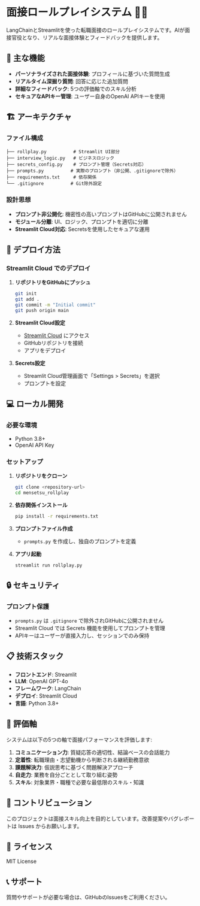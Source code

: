 # 面接ロールプレイシステム 👨‍💼

LangChainとStreamlitを使った転職面接のロールプレイシステムです。AIが面接官役となり、リアルな面接体験とフィードバックを提供します。

## 🌟 主な機能

- **パーソナライズされた面接体験**: プロフィールに基づいた質問生成
- **リアルタイム深掘り質問**: 回答に応じた追加質問
- **詳細なフィードバック**: 5つの評価軸でのスキル分析
- **セキュアなAPIキー管理**: ユーザー自身のOpenAI APIキーを使用

## 🏗️ アーキテクチャ

### ファイル構成
```
├── rollplay.py          # Streamlit UI部分
├── interview_logic.py   # ビジネスロジック
├── secrets_config.py    # プロンプト管理（Secrets対応）
├── prompts.py          # 実際のプロンプト（非公開、.gitignoreで除外）
├── requirements.txt     # 依存関係
└── .gitignore          # Git除外設定
```

### 設計思想
- **プロンプト非公開化**: 機密性の高いプロンプトはGitHubに公開されません
- **モジュール分離**: UI、ロジック、プロンプトを適切に分離
- **Streamlit Cloud対応**: Secretsを使用したセキュアな運用

## 🚀 デプロイ方法

### Streamlit Cloud でのデプロイ

1. **リポジトリをGitHubにプッシュ**
   ```bash
   git init
   git add .
   git commit -m "Initial commit"
   git push origin main
   ```

2. **Streamlit Cloud設定**
   - [Streamlit Cloud](https://share.streamlit.io/) にアクセス
   - GitHubリポジトリを接続
   - アプリをデプロイ

3. **Secrets設定**
   - Streamlit Cloud管理画面で「Settings > Secrets」を選択
   - プロンプトを設定

## 💻 ローカル開発

### 必要な環境
- Python 3.8+
- OpenAI API Key

### セットアップ
1. **リポジトリをクローン**
   ```bash
   git clone <repository-url>
   cd mensetsu_rollplay
   ```

2. **依存関係インストール**
   ```bash
   pip install -r requirements.txt
   ```

3. **プロンプトファイル作成**
   - `prompts.py` を作成し、独自のプロンプトを定義

4. **アプリ起動**
   ```bash
   streamlit run rollplay.py
   ```

## 🔒 セキュリティ

### プロンプト保護
- `prompts.py` は `.gitignore` で除外されGitHubに公開されません
- Streamlit Cloud では Secrets 機能を使用してプロンプトを管理
- APIキーはユーザーが直接入力し、セッションでのみ保持

## 📋 技術スタック

- **フロントエンド**: Streamlit
- **LLM**: OpenAI GPT-4o
- **フレームワーク**: LangChain
- **デプロイ**: Streamlit Cloud
- **言語**: Python 3.8+

## 🎯 評価軸

システムは以下の5つの軸で面接パフォーマンスを評価します:

1. **コミュニケーション力**: 質疑応答の適切性、結論ベースの会話能力
2. **定着性**: 転職理由・志望動機から判断される継続勤務意欲
3. **課題解決力**: 仮説思考に基づく問題解決アプローチ
4. **自走力**: 業務を自分ごととして取り組む姿勢
5. **スキル**: 対象業界・職種で必要な最低限のスキル・知識

## 🤝 コントリビューション

このプロジェクトは面接スキル向上を目的としています。改善提案やバグレポートは Issues からお願いします。

## 📄 ライセンス

MIT License

## 📞 サポート

質問やサポートが必要な場合は、GitHubのIssuesをご利用ください。
